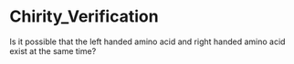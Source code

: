 # Chirity_Verification
Is it possible that the left handed amino acid and right handed amino acid exist at the same time?
